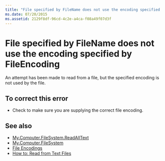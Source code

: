 ```yaml
---
title: "File specified by FileName does not use the encoding specified by FileEncoding"
ms.date: 07/20/2015
ms.assetid: 2129f8df-96cd-4c2e-a4ca-f08a49f07d3f
---
```

# File specified by FileName does not use the encoding specified by FileEncoding
An attempt has been made to read from a file, but the specified encoding is not used by the file.  
  
## To correct this error  
  
-   Check to make sure you are supplying the correct file encoding.  
  
## See also
- [My.Computer.FileSystem.ReadAllText](xref:Microsoft.VisualBasic.FileIO.FileSystem.ReadAllText%2A)
- [My.Computer.FileSystem](xref:Microsoft.VisualBasic.FileIO.FileSystem)
- [File Encodings](../../visual-basic/developing-apps/programming/drives-directories-files/file-encodings.md)
- [How to: Read from Text Files](../../visual-basic/developing-apps/programming/drives-directories-files/how-to-read-from-text-files.md)
